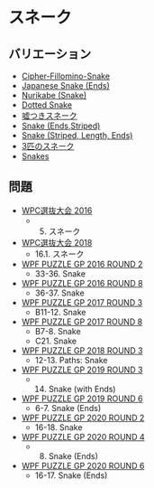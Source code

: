 # スネーク

## バリエーション
- [Cipher-Fillomino-Snake](fillomino-snake-encoded.md)
- [Japanese Snake (Ends)](japanese-snake.md)
- [Nurikabe (Snake)](nurikabe-snake.md)
- [Dotted Snake](snake-dotted.md)
- [嘘つきスネーク](snake-offbyone.md)
- [Snake (Ends,Striped)](snake-striped.md)
- [Snake (Striped, Length, Ends)](snake-stripedlengthends.md)
- [3匹のスネーク](snake-three.md)
- [Snakes](snakes.md)

## 問題
- [WPC選抜大会 2016](../questions/jwpc2016.md)
	- 5. スネーク
- [WPC選抜大会 2018](../questions/jwpc2018.md)
	- 16.1. スネーク
- [WPF PUZZLE GP 2016 ROUND 2](../questions/wpfpgp2016-2.md)
	- 33-36. Snake
- [WPF PUZZLE GP 2016 ROUND 8](../questions/wpfpgp2016-8.md)
	- 36-37. Snake
- [WPF PUZZLE GP 2017 ROUND 3](../questions/wpfpgp2017-3.md)
	- B11-12. Snake
- [WPF PUZZLE GP 2017 ROUND 8](../questions/wpfpgp2017-8.md)
	- B7-8. Snake
	- C21. Snake
- [WPF PUZZLE GP 2018 ROUND 3](../questions/wpfpgp2018-3.md)
	- 12-13. Paths: Snake
- [WPF PUZZLE GP 2019 ROUND 3](../questions/wpfpgp2019-3.md)
	- 14. Snake (with Ends)
- [WPF PUZZLE GP 2019 ROUND 6](../questions/wpfpgp2019-6.md)
	- 6-7. Snake (Ends)
- [WPF PUZZLE GP 2020 ROUND 2](../questions/wpfpgp2020-2.md)
	- 16-18. Snake
- [WPF PUZZLE GP 2020 ROUND 4](../questions/wpfpgp2020-4.md)
	- 8. Snake (Ends)
- [WPF PUZZLE GP 2020 ROUND 6](../questions/wpfpgp2020-6.md)
	- 16-17. Snake (Ends)
